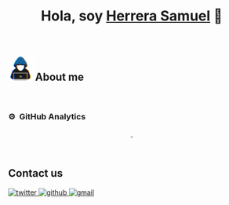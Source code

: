 <div align="center">
  <h1 align="center">Hola, soy <a href="#">Herrera Samuel</a> 👋</h1>
</div>
<br>

## <picture><img src = "https://github.com/0xAbdulKhalid/0xAbdulKhalid/raw/main/assets/mdImages/about_me.gif" width = 50px></picture> **About me**





<br>

### ⚙️ &nbsp;GitHub Analytics

<p align="center">
<a href="[https://github.com/ArisGuimera](https://github.com/Samu-Andres)">
  <img height="180em" src=""/>
  <img height="180em" src=""/>
</a>
</p>
<br>

## Contact us

<a href="" target="_blank">
<img src=https://img.shields.io/badge/twitter-%2300acee.svg?color=1DA1F2&style=for-the-badge&logo=twitter&logoColor=white alt=twitter style="margin-bottom: 5px;" />

<a href="" target="_blank">
<img src=https://img.shields.io/badge/github-%2300acee.svg?color=181717&style=for-the-badge&logo=github&logoColor=white alt=github style="margin-bottom: 5px;" />

<a href="mailto:" target="_blank">
<img src=https://img.shields.io/badge/gmail-%2300acee.svg?color=EA4335&style=for-the-badge&logo=gmail&logoColor=white alt=gmail style="margin-bottom: 5px;" />
